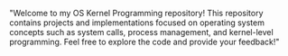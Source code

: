 "Welcome to my OS Kernel Programming repository!
This repository contains projects and implementations focused on operating system concepts such as system calls, process management, and kernel-level programming.
Feel free to explore the code and provide your feedback!"

